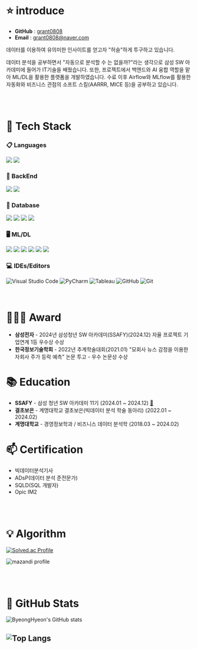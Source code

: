 # ⭐️ introduce

- **GitHub** : [grant0808](https://github.com/grant0808)
- **Email** : grant0808@naver.com

데이터를 이용하여 유의미한 인사이트를 얻고자 "허슬"하게 투구하고 있습니다.

데이터 분석을 공부하면서 "자동으로 분석할 수 는 없을까?"라는 생각으로 삼성 SW 아카데미에 들어가 IT기술을 배웠습니다. 또한, 프로젝트에서 백엔드와 AI 융합 역할을 맡아 ML/DL을 활용한 플랫폼을 개발하였습니다. 수료 이후 Airflow와 MLflow를 활용한 자동화와 비즈니스 관점의 소프트 스킬(AARRR, MICE 등)을 공부하고 있습니다.

<!-- 데이터를 이용하여 유용한 insight를 얻는 것을 목표로 데이터 분석을 공부하였습니다. 공부하는 과정에서 Roboflow라는 사이트를 발견하고 데이터를 넣으면 자동으로 분석과 시각화를 하는 것에 매력을 느꼈습니다. 자동화를 만들겠다는 목표를 가지고 졸업 이후 삼성청년 SW 아카데미에서 백엔드와 알고리즘을 공부하였습니다. 

삼성청년 SW 아카데미에서 삼성전자 생산기술연구원 멘토님과 "AI 비전 MLOps를 위한 데이터 분석 플랫폼 구축"이라는 주제로 프로젝트를 진행하게 되는 좋은 기회를 가지게 되었습니다. MLOps를 알아가면서 제가 목표로 한 자동화와 부합하여 MLOps에 대해 구체적으로 목표를 잡게 되었습니다. 수료 후 MLOps와 관련된 Data, ML/DL, Dev를 공부하고 있습니다. 현재는 Anomaly Detection과 데이터 엔지니어링을 공부하고 있습니다. 향후 데이터 분석가 또는 데이터 엔지니어를 거쳐 데이터 사이언티스트가 되어 모델을 직접 만들어 보고 MLOps 엔지니어가 되어 자동화를 만들고자 합니다. -->

<br>
<br>

<div>
  <h1>🌱 Tech Stack</h1>
  <h3>📋 Languages</h3>
    <img src="https://img.shields.io/badge/python-3670A0?style=flat-square&logo=python&logoColor=ffdd54">
    <img src="https://img.shields.io/badge/r-%23276DC3.svg?style=flat-square&logo=r&logoColor=white">

  <h3>📣 BackEnd</h3>
    <img src="https://img.shields.io/badge/django-%23092E20.svg?style=flat-square&logo=django&logoColor=white">
    <img src="https://img.shields.io/badge/FastAPI-005571?style=flat-square&logo=fastapi">
    
  <h3>💬 Database</h3>
    <img src="https://img.shields.io/badge/mysql-%2300f.svg?style=flat-square&logo=mysql&logoColor=white">
    <img src="https://img.shields.io/badge/oracle-F80000?style=flat-square&logo=oracle&logoColor=white">
    <img src="https://img.shields.io/badge/mariaDB-003545?style=flat-square&logo=mariaDB&logoColor=white">
    <img src="https://img.shields.io/badge/mongoDB-47A248?style=flat-square&logo=MongoDB&logoColor=white">

  <h3>🖥️ ML/DL</h3>
    <img src="https://img.shields.io/badge/pandas-%23150458.svg?style=flat-square&logo=pandas&logoColor=white">
    <img src="https://img.shields.io/badge/numpy-%23013243.svg?style=flat-square&logo=numpy&logoColor=white">
    <img src="https://img.shields.io/badge/Matplotlib-%23ffffff.svg?style=flat-square&logo=Matplotlib&logoColor=black">
    <img src="https://img.shields.io/badge/scikit--learn-%23F7931E.svg?style=flat-square&logo=scikit-learn&logoColor=white">
    <img src="https://img.shields.io/badge/PyTorch-EE4C2C?style=flat-square&logo=pytorch&logoColor=white">
    <img src="https://img.shields.io/badge/mlflow-%23d9ead3.svg?style=flat-square&logo=numpy&logoColor=blue">

  <h3>💻 IDEs/Editors</h3>
    <img src="https://img.shields.io/badge/Visual%20Studio%20Code-0078d7.svg?style=flat-square&logo=visual-studio-code&logoColor=white" alt="Visual Studio Code">
    <img src="https://img.shields.io/badge/pycharm-143?style=flat-square&logo=pycharm&logoColor=black&labelColor=green" alt="PyCharm">
    <img src="https://img.shields.io/badge/tableau-E34F26?style=flat-square&logo=tableau&logoColor=white" alt="Tableau">
    <img src="https://img.shields.io/badge/github-%23121011.svg?style=flat-square&logo=github&logoColor=white" alt="GitHub">
    <img src="https://img.shields.io/badge/git-%23F05033.svg?style=flat-square&logo=git&logoColor=white" alt="Git">
</div>
<br>
<br>

# 👨🏻‍💻 **Award**
- **삼성전자** - 2024년 삼성청년 SW 아카데미(SSAFY)(2024.12) 자율 프로젝트 기업연계 1등 우수상 수상
- **한국정보기술학회** - 2022년 추계학술대회(2021.01) "모회사 뉴스 감정을 이용한 자회사 주가 등락 예측" 논문 투고 - 우수 논문상 수상

# 📚 **Education**
- **SSAFY** - 삼성 청년 SW 아카데미 11기 (2024.01 ~ 2024.12) [:link:](https://www.ssafy.com/ksp/jsp/swp/swpMain.jsp)
- **결초보은** - 계명대학교 결초보은(빅데이터 분석 학술 동아리) (2022.01 ~ 2024.02)
- **계명대학교** - 경영정보학과 / 비즈니스 데이터 분석학 (2018.03 ~ 2024.02)

# 📫 **Certification**
- 빅데이터분석기사
- ADsP(데이터 분석 준전문가)
- SQLD(SQL 개발자)
- Opic IM2

<br>
<br>

# 💡 Algorithm
<p align="left">
  <a href="https://solved.ac/grant">
    <img src="http://mazassumnida.wtf/api/v2/generate_badge?boj=grant" alt="Solved.ac Profile">
  </a>
</p>

<p align="left">
  <img src="http://mazandi.herokuapp.com/api?handle=grant&theme=dark" alt="mazandi profile">
</p>

<br>
<br>

# 📗 GitHub Stats

![ByeongHyeon's GitHub stats](https://github-readme-stats-psi-smoky.vercel.app/api?username=grant0808&include_all_commits=true&show_icons=true&bg_color=0,845ef7,FB7185&text_color=fff&title_color=fff&hide_border=true&icon_color=fff&hide_rank=true)

![Top Langs](https://github-readme-stats-psi-smoky.vercel.app/api/top-langs/?username=grant0808&layout=compact&bg_color=0,845ef7,FB7185&text_color=fff&title_color=fff&hide_border=true&hide=java,objective-c&border_radius=4&hide_progress=true)
---